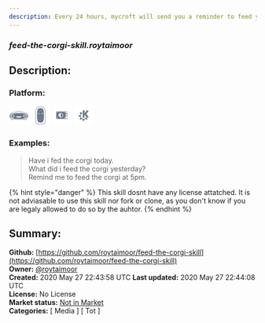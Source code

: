 ```yaml
---
description: Every 24 hours, mycroft will send you a reminder to feed your corgi, and tell you what your corgi wa
---
```


### _feed-the-corgi-skill.roytaimoor_  
## Description:  
  
  
  
### Platform:  
 ![Mark I](../.gitbook/assets/mark-1-icon.png)  ![Mark II](../.gitbook/assets/mark-2-icon.png)  ![Picroft](../.gitbook/assets/picroft-icon.png)  ![plasmoid](../.gitbook/assets/kde.png)   
### Examples:  
> Have i fed the corgi today.  
> What did i feed the corgi yesterday?  
> Remind me to feed the corgi at 5pm.  
  
{% hint style="danger" %}
This skill dosnt have any license attatched. It is not adviasable to use this skill nor fork or clone, as you don't know if you are legaly allowed to do so by the auhtor.
{% endhint %}
  
## Summary:  
**Github:** [https://github.com/roytaimoor/feed-the-corgi-skill](https://github.com/roytaimoor/feed-the-corgi-skill)  
**Owner:** [@roytaimoor](https://github.com/roytaimoor)  
**Created:** 2020 May 27 22:43:58 UTC  **Last updated:** 2020 May 27 22:44:08 UTC  
**License:** No License  
**Market status:** [Not in Market](https://market.mycroft.ai/skill/)  
**Categories:** [ Media ] [ Tot ]   
